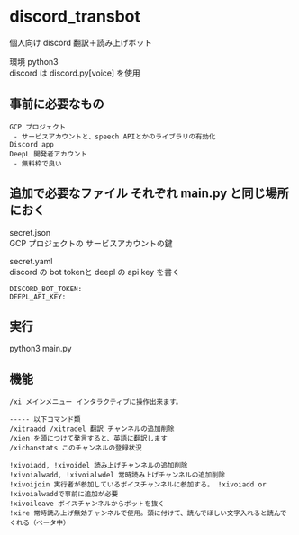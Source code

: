 # discord_transbot
個人向け discord 翻訳＋読み上げボット

環境 python3  
discord は discord.py[voice] を使用

## 事前に必要なもの
```
GCP プロジェクト
 - サービスアカウントと、speech APIとかのライブラリの有効化
Discord app
DeepL 開発者アカウント
 - 無料枠で良い
```

## 追加で必要なファイル それぞれ main.py と同じ場所におく
secret.json  
GCP プロジェクトの サービスアカウントの鍵

secret.yaml  
discord の bot tokenと deepl の api key を書く
```
DISCORD_BOT_TOKEN:
DEEPL_API_KEY: 
```
## 実行
python3 main.py
 
## 機能
```
/xi メインメニュー インタラクティブに操作出来ます。

----- 以下コマンド類
/xitraadd /xitradel 翻訳 チャンネルの追加削除
/xien を頭につけて発言すると、英語に翻訳します
/xichanstats このチャンネルの登録状況

!xivoiadd, !xivoidel 読み上げチャンネルの追加削除
!xivoialwadd, !xivoialwdel 常時読み上げチャンネルの追加削除
!xivoijoin 実行者が参加しているボイスチャンネルに参加する。 !xivoiadd or !xivoialwaddで事前に追加が必要
!xivoileave ボイスチャンネルからボットを抜く
!xire 常時読み上げ無効チャンネルで使用。頭に付けて、読んでほしい文字入れると読んでくれる（ベータ中）
```

